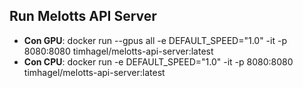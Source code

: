 
## Run Melotts API Server
- **Con GPU**: docker run --gpus all -e DEFAULT_SPEED="1.0" -it -p 8080:8080 timhagel/melotts-api-server:latest
- **Con CPU**: docker run -e DEFAULT_SPEED="1.0" -it -p 8080:8080 timhagel/melotts-api-server:latest


